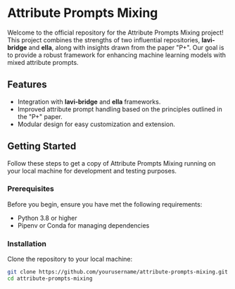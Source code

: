 # Attribute Prompts Mixing

Welcome to the official repository for the Attribute Prompts Mixing project! This project combines the strengths of two influential repositories, **lavi-bridge** and **ella**, along with insights drawn from the paper "P+". Our goal is to provide a robust framework for enhancing machine learning models with mixed attribute prompts.

## Features

- Integration with **lavi-bridge** and **ella** frameworks.
- Improved attribute prompt handling based on the principles outlined in the "P+" paper.
- Modular design for easy customization and extension.

## Getting Started

Follow these steps to get a copy of Attribute Prompts Mixing running on your local machine for development and testing purposes.

### Prerequisites

Before you begin, ensure you have met the following requirements:
- Python 3.8 or higher
- Pipenv or Conda for managing dependencies

### Installation

Clone the repository to your local machine:

```bash
git clone https://github.com/yourusername/attribute-prompts-mixing.git
cd attribute-prompts-mixing
